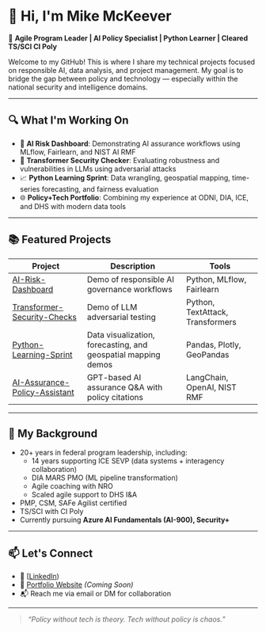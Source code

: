 # 👋 Hi, I'm Mike McKeever

🎯 **Agile Program Leader | AI Policy Specialist | Python Learner | Cleared TS/SCI CI Poly**

Welcome to my GitHub! This is where I share my technical projects focused on responsible AI, data analysis, and project management. My goal is to bridge the gap between policy and technology — especially within the national security and intelligence domains.

---

## 🔍 What I'm Working On

- 🧠 **AI Risk Dashboard**: Demonstrating AI assurance workflows using MLflow, Fairlearn, and NIST AI RMF
- 🧪 **Transformer Security Checker**: Evaluating robustness and vulnerabilities in LLMs using adversarial attacks
- 📈 **Python Learning Sprint**: Data wrangling, geospatial mapping, time-series forecasting, and fairness evaluation
- 🌐 **Policy+Tech Portfolio**: Combining my experience at ODNI, DIA, ICE, and DHS with modern data tools

---

## 📚 Featured Projects

| Project | Description | Tools |
|--------|-------------|-------|
| [AI-Risk-Dashboard](https://github.com/MLM2/ai-risk-dashboard) | Demo of responsible AI governance workflows | Python, MLflow, Fairlearn |
| [Transformer-Security-Checks](https://github.com/MLM2/transformer-security-checks) | Demo of LLM adversarial testing | Python, TextAttack, Transformers |
| [Python-Learning-Sprint](https://github.com/MLM2/python-learning-sprint) | Data visualization, forecasting, and geospatial mapping demos | Pandas, Plotly, GeoPandas |
| [AI-Assurance-Policy-Assistant](https://github.com/MLM2/ai-assurance-policy-assistant) | GPT-based AI assurance Q&A with policy citations | LangChain, OpenAI, NIST RMF |

---

## 🧠 My Background

- 20+ years in federal program leadership, including:
  - 14 years supporting ICE SEVP (data systems + interagency collaboration)
  - DIA MARS PMO (ML pipeline transformation)
  - Agile coaching with NRO
  - Scaled agile support to DHS I&A
- PMP, CSM, SAFe Agilist certified
- TS/SCI with CI Poly
- Currently pursuing **Azure AI Fundamentals (AI-900), Security+**

---

## 📫 Let's Connect

- 🔗 [[LinkedIn](https://www.linkedin.com/in/mckeever-mike/))
- 💼 [Portfolio Website](#) _(Coming Soon)_
- 📬 Reach me via email or DM for collaboration

---

> _“Policy without tech is theory. Tech without policy is chaos.”_


